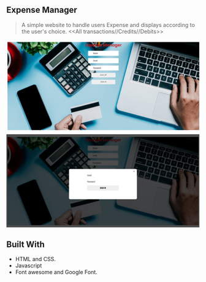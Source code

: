 ## Expense Manager

>A simple website to handle users Expense and displays according to the user's choice.
<<All transactions//Credits//Debits>>

![screenshot](./images/signup.png)
![screenshot](./images/signin.png)

## Built With

- HTML and CSS.
- Javascript
- Font awesome and Google Font.
